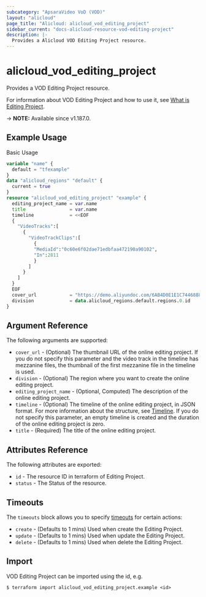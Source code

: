 ```yaml
---
subcategory: "ApsaraVideo VoD (VOD)"
layout: "alicloud"
page_title: "Alicloud: alicloud_vod_editing_project"
sidebar_current: "docs-alicloud-resource-vod-editing-project"
description: |-
  Provides a Alicloud VOD Editing Project resource.
---
```


# alicloud_vod_editing_project

Provides a VOD Editing Project resource.

For information about VOD Editing Project and how to use it, see [What is Editing Project](https://www.alibabacloud.com/help/en/apsaravideo-for-vod/latest/addeditingproject#doc-api-vod-AddEditingProject).

-> **NOTE:** Available since v1.187.0.

## Example Usage

Basic Usage

```terraform
variable "name" {
  default = "tfexample"
}
data "alicloud_regions" "default" {
  current = true
}
resource "alicloud_vod_editing_project" "example" {
  editing_project_name = var.name
  title                = var.name
  timeline             = <<EOF
  {
    "VideoTracks":[
      {
        "VideoTrackClips":[
          {
          "MediaId":"0c60e6f02dae71edbfaa472190a90102",
          "In":2811
          }
        ]
      }
    ]
  }
  EOF
  cover_url            = "https://demo.aliyundoc.com/6AB4D0E1E1C74468883516C2349D1FC2-6-2.png"
  division             = data.alicloud_regions.default.regions.0.id
}
```

## Argument Reference

The following arguments are supported:

* `cover_url` - (Optional) The thumbnail URL of the online editing project. If you do not specify this parameter and the video track in the timeline has mezzanine files, the thumbnail of the first mezzanine file in the timeline is used.
* `division` - (Optional) The region where you want to create the online editing project.
* `editing_project_name` - (Optional, Computed) The description of the online editing project.
* `timeline` - (Optional) The timeline of the online editing project, in JSON format. For more information about the structure, see [Timeline](https://www.alibabacloud.com/help/en/apsaravideo-for-vod/latest/basic-structures). If you do not specify this parameter, an empty timeline is created and the duration of the online editing project is zero.
* `title` - (Required) The title of the online editing project.

## Attributes Reference

The following attributes are exported:

* `id` - The resource ID in terraform of Editing Project.
* `status` - The Status of the resource.

## Timeouts

The `timeouts` block allows you to specify [timeouts](https://www.terraform.io/docs/configuration-0-11/resources.html#timeouts) for certain actions:

* `create` - (Defaults to 1 mins) Used when create the Editing Project.
* `update` - (Defaults to 1 mins) Used when update the Editing Project.
* `delete` - (Defaults to 1 mins) Used when delete the Editing Project.


## Import

VOD Editing Project can be imported using the id, e.g.

```shell
$ terraform import alicloud_vod_editing_project.example <id>
```